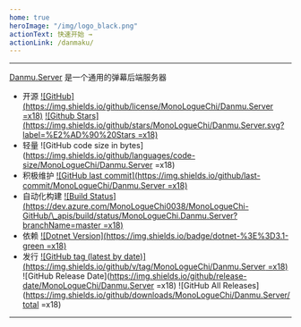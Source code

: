 ```yaml
---
home: true
heroImage: "/img/logo_black.png"
actionText: 快速开始 →
actionLink: /danmaku/
---
```


---

[Danmu.Server](https://github.com/MonoLogueChi/Danmu.Server) 是一个通用的弹幕后端服务器

- 开源 [![GitHub](https://img.shields.io/github/license/MonoLogueChi/Danmu.Server =x18)](https://github.com/MonoLogueChi/Danmu.Server/blob/master/LICENSE) [![Github Stars](https://img.shields.io/github/stars/MonoLogueChi/Danmu.Server.svg?label=%E2%AD%90%20Stars =x18)](https://github.com/MonoLogueChi/Danmu.Server)
- 轻量 ![GitHub code size in bytes](https://img.shields.io/github/languages/code-size/MonoLogueChi/Danmu.Server =x18)
- 积极维护 [![GitHub last commit](https://img.shields.io/github/last-commit/MonoLogueChi/Danmu.Server =x18)](https://github.com/MonoLogueChi/Danmu.Server/commits/master)
- 自动化构建 [![Build Status](https://dev.azure.com/MonoLogueChi0038/MonoLogueChi-GitHub/\_apis/build/status/MonoLogueChi.Danmu.Server?branchName=master =x18)](https://dev.azure.com/MonoLogueChi0038/MonoLogueChi-GitHub/_build/latest?definitionId=1&branchName=master)
- 依赖 [![Dotnet Version](https://img.shields.io/badge/dotnet-%3E%3D3.1-green =x18)](https://dotnet.microsoft.com/)
- 发行 [![GitHub tag (latest by date)](https://img.shields.io/github/v/tag/MonoLogueChi/Danmu.Server =x18)](https://github.com/MonoLogueChi/Danmu.Server/releases/latest) ![GitHub Release Date](https://img.shields.io/github/release-date/MonoLogueChi/Danmu.Server =x18) ![GitHub All Releases](https://img.shields.io/github/downloads/MonoLogueChi/Danmu.Server/total =x18)

---
